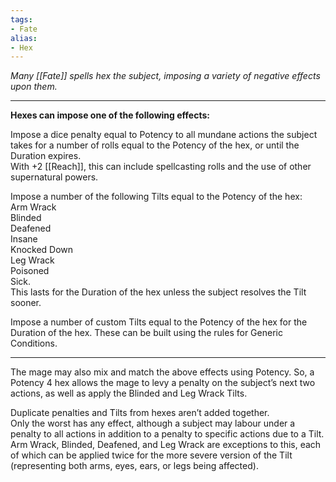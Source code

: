 ```yaml
---
tags:
- Fate
alias:
- Hex
---
```


_Many [[Fate]] spells hex the subject, imposing a variety of negative effects upon them._

---

**Hexes can impose one of the following effects:**

Impose a dice penalty equal to Potency to all mundane actions the subject takes for a number of rolls equal to the Potency of the hex, or until the Duration expires.\
With +2 [[Reach]], this can include spellcasting rolls and the use of other supernatural powers.

Impose a number of the following Tilts equal to the Potency of the hex:\
Arm Wrack\
Blinded\
Deafened\
Insane\
Knocked Down\
Leg Wrack\
Poisoned\
Sick.\
This lasts for the Duration of the hex unless the subject resolves the Tilt sooner.
 
Impose a number of custom Tilts equal to the Potency of the hex for the Duration of the hex. These can be built using the rules for Generic Conditions.

---

The mage may also mix and match the above effects using Potency. So, a Potency 4 hex allows the mage to levy a penalty on the subject’s next two actions, as well as apply the Blinded and Leg Wrack Tilts.

Duplicate penalties and Tilts from hexes aren’t added together.\
Only the worst has any effect, although a subject may labour under a penalty to all actions in addition to a penalty to specific actions due to a Tilt.\
Arm Wrack, Blinded, Deafened, and Leg Wrack are exceptions to this, each of which can be applied twice for the more severe version of the Tilt (representing both arms, eyes, ears, or legs being affected).